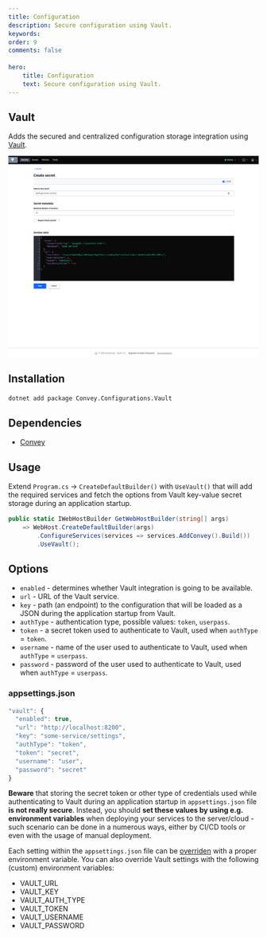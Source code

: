 ```yaml
---
title: Configuration
description: Secure configuration using Vault.
keywords:
order: 9
comments: false

hero:
    title: Configuration
    text: Secure configuration using Vault.
---
```


## Vault
Adds the secured and centralized configuration storage integration using [Vault](https://www.vaultproject.io).

![](/img/vault.png "Vault")

## Installation
`dotnet add package Convey.Configurations.Vault`

## Dependencies

* [Convey](https://www.nuget.org/packages/Convey)

## Usage

Extend `Program.cs` -> `CreateDefaultBuilder()` with `UseVault()` that will add the required services and fetch the options from Vault key-value secret storage during an application startup.

```csharp
public static IWebHostBuilder GetWebHostBuilder(string[] args)
    => WebHost.CreateDefaultBuilder(args)
        .ConfigureServices(services => services.AddConvey().Build())
        .UseVault();
```

## Options
* `enabled` - determines whether Vault integration is going to be available.
* `url` - URL of the Vault service.
* `key` - path (an endpoint) to the configuration that will be loaded as a JSON during the application startup from Vault.
* `authType` - authentication type, possible values: `token`, `userpass`.
* `token` - a secret token used to authenticate to Vault, used when `authType` = `token`.
* `username` - name of the user used to authenticate to Vault, used when `authType` = `userpass`.
* `password` - password of the user used to authenticate to Vault, used when `authType` = `userpass`.

### appsettings.json

```js
"vault": {
  "enabled": true,
  "url": "http://localhost:8200",
  "key": "some-service/settings",
  "authType": "token",
  "token": "secret",
  "username": "user",
  "password": "secret"
}
```

**Beware** that storing the secret token or other type of credentials used while authenticating to Vault during an application startup in `appsettings.json` file **is not really secure**. Instead, you should **set these values by using e.g. environment variables** when deploying your services to the server/cloud - such scenario can be done in a numerous ways, either by CI/CD tools or even with the usage of manual deployment.

Each setting within the `appsettings.json` file can be [overriden](https://docs.microsoft.com/pl-pl/aspnet/core/fundamentals/configuration) with a proper environment variable. You can also override Vault settings with the following (custom) environment variables:

* VAULT_URL
* VAULT_KEY
* VAULT_AUTH_TYPE
* VAULT_TOKEN
* VAULT_USERNAME
* VAULT_PASSWORD